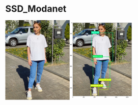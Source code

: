 # SSD_Modanet

<img src="https://github.com/BlackeWhite/SSD_Modanet/blob/master/Examples/2020-06-23_17-31-49_UTC.jpg" width="40%" style="float:left">
<img src="https://github.com/BlackeWhite/SSD_Modanet/blob/master/Examples/Cattura.PNG" width="40%" style="float:left">
